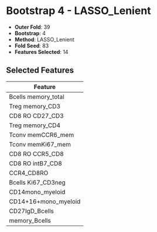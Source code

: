 # Bootstrap 4 - LASSO_Lenient

- **Outer Fold**: 39
- **Bootstrap**: 4
- **Method**: LASSO_Lenient
- **Fold Seed**: 83
- **Features Selected**: 14

## Selected Features

| Feature |
|---------|
| Bcells memory_total |
| Treg memory_CD3 |
| CD8 RO CD27_CD3 |
| Treg memory_CD4 |
| Tconv memCCR6_mem |
| Tconv memKi67_mem |
| CD8 RO CCR5_CD8 |
| CD8 RO intB7_CD8 |
| CCR4_CD8RO |
| Bcells Ki67_CD3neg |
| CD14mono_myeloid |
| CD14+16+mono_myeloid |
| CD27IgD_Bcells |
| memory_Bcells |
